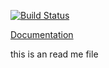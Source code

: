 [![Build Status](https://travis-ci.com/warrior1601/2019_GROUP_33.svg?token=xyetJbByAw7qFXmcvGWN&branch=master)](https://travis-ci.com/warrior1601/2019_GROUP_33)

[Documentation](https://warrior1601.github.io/2019_GROUP_33/html)

this is an read me file
